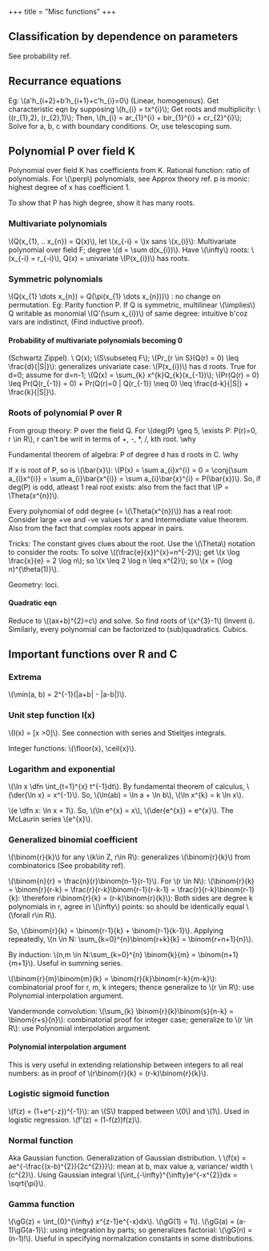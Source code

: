 +++
title = "Misc functions"
+++

## Classification by dependence on parameters
See probability ref.

## Recurrance equations
Eg: \\(a'h_{i+2}+b'h_{i+1}+c'h_{i}=0\\) (Linear, homogenous). Get characteristic eqn by supposing \\(h_{i} = tx^{i}\\); Get roots and multiplicity: \\((r_{1},2), (r_{2},1)\\); Then, \\(h_{i} = ar_{1}^{i} + bir_{1}^{i} + cr_{2}^{i}\\); Solve for a, b, c with boundary conditions. Or, use telescoping sum.

## Polynomial P over field K
Polynomial over field K has coefficients from K. Rational function: ratio of polynomials. For \\(\perp\\) polynomials, see Approx theory ref. p is monic: highest degree of x has coefficient 1.

To show that P has high degree, show it has many roots.

### Multivariate polynomials
\\(Q(x_{1}, .. x_{n}) = Q(x)\\), let \\(x_{-i} = \\)x sans \\(x_{i}\\): Multivariate polynomial over field F; degree \\(d = \sum d(x_{i})\\). Have \\(\infty\\) roots: \\(x_{-i} = r_{-i}\\), Q(x) = univariate \\(P(x_{i})\\) has roots.

### Symmetric polynomials
\\(Q(x_{1} \dots x_{n}) = Q(\pi(x_{1} \dots x_{n}))\\) : no change on permutation. Eg: Parity function P. If Q is symmetric, multilinear \\(\implies\\) Q writable as monomial \\(Q'(\sum x_{i})\\) of same degree: intuitive b'coz vars are indistinct, (Find inductive proof).

#### Probability of multivariate polynomials becoming 0
(Schwartz Zippel). \\
Q(x); \\(S\subseteq F\\); \\(Pr_{r \in S}(Q(r) = 0) \leq \frac{d}{|S|}\\): generalizes univariate case: \\(P(x_{i})\\) has d roots. True for d=0; assume for d=n-1; \\(Q(x) = \sum_{k} x^{k}Q_{k}(x_{-1})\\); \\(Pr(Q(r) = 0) \leq Pr(Q(r_{-1}) = 0) + Pr(Q(r)=0 | Q(r_{-1}) \neq 0) \leq \frac{d-k}{|S|} + \frac{k}{|S|}\\).

### Roots of polynomial P over R
From group theory: P over the field Q. For \\(deg(P) \geq 5, \exists P: P(r)=0, r \in R\\), r can't be writ in terms of +, -, *, /, kth root. \why

Fundamental theorem of algebra: P of degree d has d roots in C. \why

If x is root of P, so is \\(\bar{x}\\): \\(P(x) = \sum a_{i}x^{i} = 0 = \conj{\sum a_{i}x^{i}} = \sum a_{i}\bar{x^{i}} = \sum a_{i}\bar{x}^{i} = P(\bar{x})\\). So, if deg(P) is odd, atleast 1 real root exists: also from the fact that \\(P = \Theta(x^{n})\\).

Every polynomial of odd degree (= \\(\Theta(x^{n})\\)) has a real root: Consider large +ve and -ve values for x and Intermediate value theorem. Also from the fact that complex roots appear in pairs.

Tricks: The constant gives clues about the root. Use the \\(\Theta\\) notation to consider the roots: To solve \\((\frac{e}{x})^{x}=n^{-2}\\); get \\(x \log \frac{x}{e} = 2 \log n\\); so \\(x \leq 2 \log n \leq x^{2}\\); so \\(x = (\log n)^{\theta(1)}\\).

Geometry: loci.

#### Quadratic eqn
Reduce to \\((ax+b)^{2}=c\\) and solve. So find roots of \\(x^{3}-1\\) (Invent i). Similarly, every polynomial can be factorized to (sub)quadratics. Cubics.

## Important functions over R and C
### Extrema
\\(\min(a, b) = 2^{-1}(|a+b| - |a-b|)\\).

### Unit step function I(x)
\\(I(x) = [x >0]\\). See connection with series and Stieltjes integrals.

Integer functions: \\(\floor{x}, \ceil{x}\\).

### Logarithm and exponential
\\(\ln x \dfn \int_{t=1}^{x} t^{-1}dt\\). By fundamental theorem of calculus, \\(\der{\ln x} = x^{-1}\\). So, \\(\ln(ab) = \ln a + \ln b\\), \\(\ln x^{k} = k \ln x\\).

\\(e \dfn x: \ln x = 1\\). So, \\(\ln e^{x} = x\\), \\(\der{e^{x}} = e^{x}\\). The McLaurin series \\(e^{x}\\).

### Generalized binomial coefficient
\\(\binom{r}{k}\\) for any \\(k\in Z, r\in R\\): generalizes \\(\binom{r}{k}\\) from combinatorics (See probability ref).

\\(\binom{n}{r} = \frac{n}{r}\binom{n-1}{r-1}\\). For \\(r \in N\\): \\(\binom{r}{k} = \binom{r}{r-k} = \frac{r}{r-k}\binom{r-1}{r-k-1} = \frac{r}{r-k}\binom{r-1}{k}: \therefore r\binom{r}{k} = (r-k)\binom{r}{k}\\): Both sides are degree k polynomials in r, agree in \\(\infty\\) points: so should be identically equal \\(\forall r\in R\\).

So, \\(\binom{r}{k} = \binom{r-1}{k} + \binom{r-1}{k-1}\\). Applying repeatedly, \\(n \in N: \sum_{k=0}^{n}\binom{r+k}{k} = \binom{r+n+1}{n}\\).

By induction: \\(n,m \in N:\sum_{k=0}^{n} \binom{k}{m} = \binom{n+1}{m+1}\\). Useful in summing series.

\\(\binom{r}{m}\binom{m}{k} = \binom{r}{k}\binom{r-k}{m-k}\\): combinatorial proof for r, m, k integers; thence generalize to \\(r \in R\\): use Polynomial interpolation argument.

Vandermonde convolution: \\(\sum_{k} \binom{r}{k}\binom{s}{n-k} = \binom{r+s}{n}\\): combinatorial proof for integer case; generalize to \\(r \in R\\): use Polynomial interpolation argument.

#### Polynomial interpolation argument
This is very useful in extending relationship between integers to all real numbers: as in proof of \\(r\binom{r}{k} = (r-k)\binom{r}{k}\\).

### Logistic sigmoid function
\\(f(z) = (1+e^{-z})^{-1}\\): an \\(S\\) trapped between \\(0\\) and \\(1\\). Used in logistic regression. \\(f'(z) = (1-f(z))f(z)\\).

### Normal function
Aka Gaussian function. Generalization of Gaussian distribution. \\
\\(f(x) = ae^{-\frac{(x-b)^{2}}{2c^{2}}}\\): mean at b, max value a, variance/ width \\(c^{2}\\). Using Gaussian integral \\(\int_{-\infty}^{\infty}e^{-x^{2}}dx = \sqrt{\pi}\\).

### Gamma function
\\(\gG(z) = \int_{0}^{\infty} x^{z-1}e^{-x}dx\\). \\(\gG(1) = 1\\). \\(\gG(a) = (a-1)\gG(a-1)\\): using integration by parts; so generalizes factorial: \\(\gG(n) = (n-1)!\\). Useful in specifying normalization constants in some distributions.


